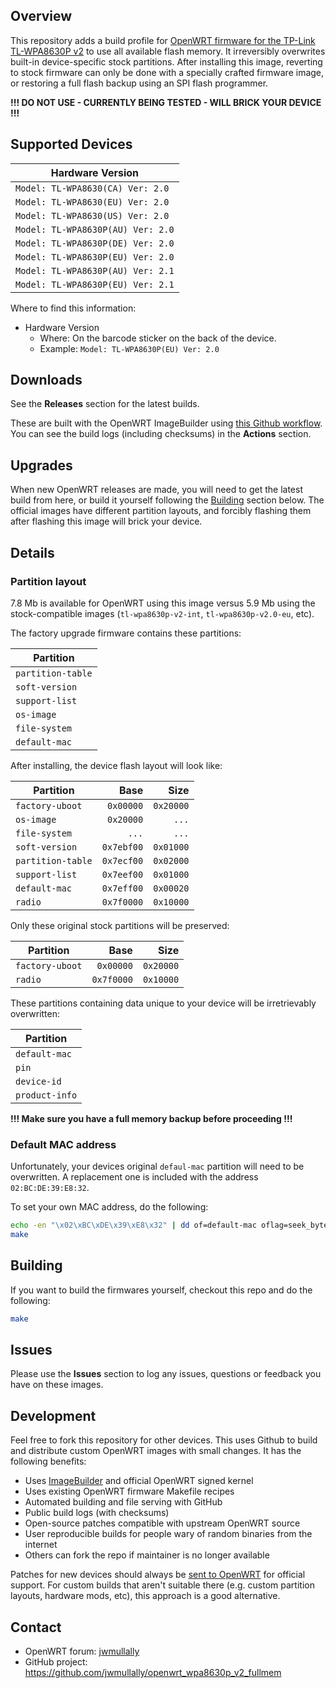 ## Overview

This repository adds a build profile for [OpenWRT firmware for the TP-Link TL-WPA8630P v2](https://openwrt.org/toh/tp-link/tp-link_tl-wpa8630p_v2) to use all available flash memory. It irreversibly overwrites built-in device-specific stock partitions. After installing this image, reverting to stock firmware can only be done with a specially crafted firmware image, or restoring a full flash backup using an SPI flash programmer.

**!!! DO NOT USE - CURRENTLY BEING TESTED - WILL BRICK YOUR DEVICE !!!**


## Supported Devices

| Hardware Version |
| --- |
| `Model: TL-WPA8630(CA) Ver: 2.0` |
| `Model: TL-WPA8630(EU) Ver: 2.0` |
| `Model: TL-WPA8630(US) Ver: 2.0` |
| `Model: TL-WPA8630P(AU) Ver: 2.0` |
| `Model: TL-WPA8630P(DE) Ver: 2.0` |
| `Model: TL-WPA8630P(EU) Ver: 2.0` |
| `Model: TL-WPA8630P(AU) Ver: 2.1` |
| `Model: TL-WPA8630P(EU) Ver: 2.1` |


Where to find this information:

* Hardware Version 
  * Where: On the barcode sticker on the back of the device.
  * Example: `Model: TL-WPA8630P(EU) Ver: 2.0`


## Downloads

See the **Releases** section for the latest builds.

These are built with the OpenWRT ImageBuilder using [this Github workflow](./.github/workflows/build_release_images.yml). You can see the build logs (including checksums) in the **Actions** section.


## Upgrades

When new OpenWRT releases are made, you will need to get the latest build from here, or build it yourself following the [Building](#Building) section below. The official images have different partition layouts, and forcibly flashing them after flashing this image will brick your device.


## Details

### Partition layout

7.8 Mb is available for OpenWRT using this image versus 5.9 Mb using the stock-compatible images (`tl-wpa8630p-v2-int`, `tl-wpa8630p-v2.0-eu`, etc).

The factory upgrade firmware contains these partitions:

| Partition |
| --- |
| `partition-table` |
| `soft-version` |
| `support-list` |
| `os-image` |
| `file-system` |
| `default-mac` |

After installing, the device flash layout will look like:

| Partition | Base | Size |
| --- | ---: | ---: |
| `factory-uboot` | `0x00000` | `0x20000` |
| `os-image` | `0x20000` | `...` |
| `file-system` | `...` | `...` |
| `soft-version` | `0x7ebf00` | `0x01000` |
| `partition-table` | `0x7ecf00` | `0x02000` |
| `support-list` | `0x7eef00` | `0x01000` |
| `default-mac` | `0x7eff00` | `0x00020` |
| `radio` | `0x7f0000` | `0x10000` |

Only these original stock partitions will be preserved:

| Partition | Base | Size |
| --- | ---: | ---: |
| `factory-uboot` | `0x00000` | `0x20000` |
| `radio` | `0x7f0000` | `0x10000` |

These partitions containing data unique to your device will be irretrievably overwritten:

| Partition |
| --- |
| `default-mac` |
| `pin` |
| `device-id` |
| `product-info` |

**!!! Make sure you have a full memory backup before proceeding !!!**


### Default MAC address

Unfortunately, your devices original `defaul-mac` partition will need to be overwritten. A replacement one is included with the address `02:BC:DE:39:E8:32`.

To set your own MAC address, do the following:

```bash
echo -en "\x02\xBC\xDE\x39\xE8\x32" | dd of=default-mac oflag=seek_bytes seek=8 conv=notrunc
make
```


## Building

If you want to build the firmwares yourself, checkout this repo and do the following:

```bash
make
```


## Issues

Please use the **Issues** section to log any issues, questions or feedback you have on these images.


## Development

Feel free to fork this repository for other devices. This uses Github to build and distribute custom OpenWRT images with small changes. It has the following benefits:

* Uses [ImageBuilder](https://openwrt.org/docs/guide-user/additional-software/imagebuilder) and official OpenWRT signed kernel
* Uses existing OpenWRT firmware Makefile recipes
* Automated building and file serving with GitHub
* Public build logs (with checksums)
* Open-source patches compatible with upstream OpenWRT source
* User reproducible builds for people wary of random binaries from the internet
* Others can fork the repo if maintainer is no longer available

Patches for new devices should always be [sent to OpenWRT](https://openwrt.org/submitting-patches) for official support. For custom builds that aren't suitable there (e.g. custom partition layouts, hardware mods, etc), this approach is a good alternative.


## Contact

* OpenWRT forum: [jwmullally](https://forum.openwrt.org/u/jwmullally)
* GitHub project: <https://github.com/jwmullally/openwrt_wpa8630p_v2_fullmem>
